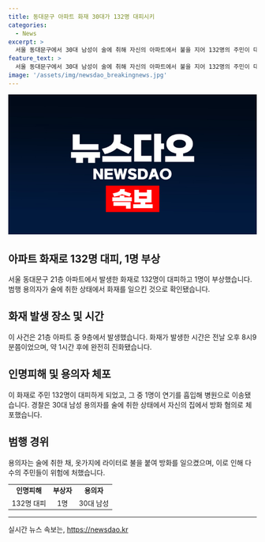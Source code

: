 ```yaml
---
title: 동대문구 아파트 화재 30대가 132명 대피시키
categories:
  - News
excerpt: >
  서울 동대문구에서 30대 남성이 술에 취해 자신의 아파트에서 불을 지어 132명의 주민이 대피하게 했다. 1명이 연기를 흡입해 병원으로 이송됐으며, 경찰은 범행을 인정한 황씨에 대해 구속영장을 신청할 예정이다.
feature_text: >
  서울 동대문구에서 30대 남성이 술에 취해 자신의 아파트에서 불을 지어 132명의 주민이 대피하게 했다. 1명이 연기를 흡입해 병원으로 이송됐으며, 경찰은 범행을 인정한 황씨에 대해 구속영장을 신청할 예정이다.
image: '/assets/img/newsdao_breakingnews.jpg'
---
```


<p><img src="/assets/img/newsdao_breakingnews.jpg" alt="firstkoreanews 속보" /></p>

<h2 data-ke-size="size26">아파트 화재로 132명 대피, 1명 부상</h2>

<p data-ke-size="size16">서울 동대문구 21층 아파트에서 발생한 화재로 132명이 대피하고 1명이 부상했습니다. 범행 용의자가 술에 취한 상태에서 화재를 일으킨 것으로 확인됐습니다.</p>

<h2 data-ke-size="size26">화재 발생 장소 및 시간</h2>

<p data-ke-size="size16">이 사건은 21층 아파트 중 9층에서 발생했습니다. 화재가 발생한 시간은 전날 오후 8시9분쯤이었으며, 약 1시간 후에 완전히 진화됐습니다.</p>

<h2 data-ke-size="size26">인명피해 및 용의자 체포</h2>

<p data-ke-size="size16">이 화재로 주민 132명이 대피하게 되었고, 그 중 1명이 연기를 흡입해 병원으로 이송됐습니다. 경찰은 30대 남성 용의자를 술에 취한 상태에서 자신의 집에서 방화 혐의로 체포했습니다.</p>

<h2 data-ke-size="size26">범행 경위</h2>

<p data-ke-size="size16">용의자는 술에 취한 채, 옷가지에 라이터로 불을 붙여 방화를 일으켰으며, 이로 인해 다수의 주민들이 위험에 처했습니다.
</p>

<table>
    <tr>
        <td style="text-align: center; height: 17px;"><b>인명피해</b></td>
        <td style="text-align: center; height: 17px;"><b>부상자</b></td>
        <td style="text-align: center; height: 17px;"><b>용의자</b></td>
    </tr>
    <tr>
        <td style="text-align: center; height: 17px;">132명 대피</td>
        <td style="text-align: center; height: 17px;">1명</td>
        <td style="text-align: center; height: 17px;">30대 남성</td>
    </tr>
</table>

<p><hr></p>
실시간 뉴스 속보는, <a href="https://newsdao.kr" rel="dofollow">https://newsdao.kr</a>


